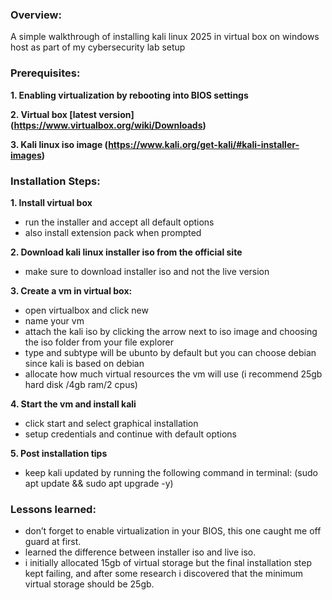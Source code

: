 ### Overview:

A simple walkthrough of installing kali linux 2025 in virtual box on windows host as part of my cybersecurity lab setup

### Prerequisites:

**1. Enabling virtualization by rebooting into BIOS settings**

**2. Virtual box [latest version] (https://www.virtualbox.org/wiki/Downloads)**

**3. Kali linux iso image (https://www.kali.org/get-kali/#kali-installer-images)**

### Installation Steps:

**1. Install virtual box**
  - run the installer and accept all default options
  - also install extension pack when prompted
  
**2. Download kali linux installer iso from the official site**
  - make sure to download installer iso and not the live version
   
**3. Create a vm in virtual box:**
  - open virtualbox and click new
  - name your vm
  - attach the kali iso by clicking the arrow next to iso image and choosing the iso folder from your file explorer
  - type and subtype will be ubunto by default but you can choose debian since kali is based on debian
  - allocate how much virtual resources the vm will use (i recommend 25gb hard disk /4gb ram/2 cpus)

**4. Start the vm and install kali**
  - click start and select graphical installation
  - setup credentials and continue with default options

**5. Post installation tips**
  - keep kali updated by running the following command in terminal: (sudo apt update && sudo apt upgrade -y)

### Lessons learned:
  - don’t forget to enable virtualization in your BIOS, this one caught me off guard at first.
  - learned the difference between installer iso and live iso.
  - i initially allocated 15gb of virtual storage but the final installation step kept failing, and after some research i discovered that the minimum virtual storage should be 25gb.

